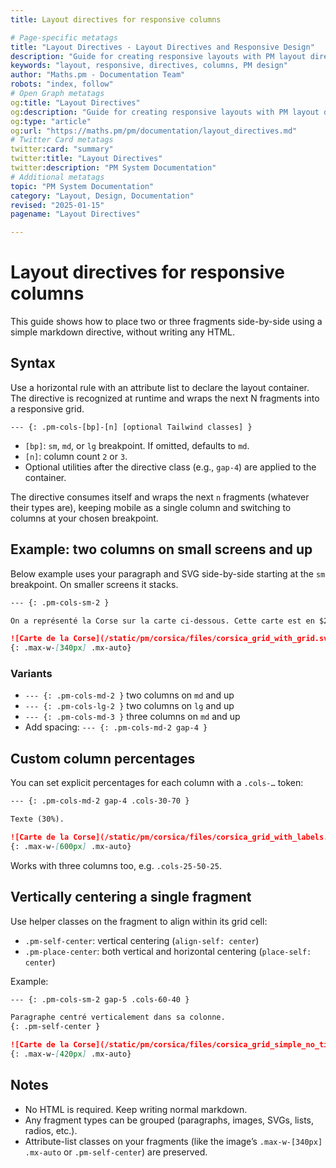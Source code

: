 ```yaml
---
title: Layout directives for responsive columns

# Page-specific metatags
title: "Layout Directives - Layout Directives and Responsive Design"
description: "Guide for creating responsive layouts with PM layout directives"
keywords: "layout, responsive, directives, columns, PM design"
author: "Maths.pm - Documentation Team"
robots: "index, follow"
# Open Graph metatags
og:title: "Layout Directives"
og:description: "Guide for creating responsive layouts with PM layout directives"
og:type: "article"
og:url: "https://maths.pm/pm/documentation/layout_directives.md"
# Twitter Card metatags
twitter:card: "summary"
twitter:title: "Layout Directives"
twitter:description: "PM System Documentation"
# Additional metatags
topic: "PM System Documentation"
category: "Layout, Design, Documentation"
revised: "2025-01-15"
pagename: "Layout Directives"

---
```


# Layout directives for responsive columns

This guide shows how to place two or three fragments side-by-side using a simple markdown directive, without writing any HTML.

## Syntax

Use a horizontal rule with an attribute list to declare the layout container. The directive is recognized at runtime and wraps the next N fragments into a responsive grid.

```
--- {: .pm-cols-[bp]-[n] [optional Tailwind classes] }
```

- `[bp]`: `sm`, `md`, or `lg` breakpoint. If omitted, defaults to `md`.
- `[n]`: column count `2` or `3`.
- Optional utilities after the directive class (e.g., `gap-4`) are applied to the container.

The directive consumes itself and wraps the next `n` fragments (whatever their types are), keeping mobile as a single column and switching to columns at your chosen breakpoint.

## Example: two columns on small screens and up

Below example uses your paragraph and SVG side-by-side starting at the `sm` breakpoint. On smaller screens it stacks.

```md
--- {: .pm-cols-sm-2 }

On a représenté la Corse sur la carte ci-dessous. Cette carte est en $2$ dimensions, elle est représentée sur une surface plane ($=$ "à plat").  On superpose un quadrillage assez particulier sur la carte, il s'agit de ce type de quadrillage qui sont (entre autres) sur les globes terrestres.

![Carte de la Corse](/static/pm/corsica/files/corsica_grid_with_grid.svg)
{: .max-w-[340px] .mx-auto}
```

### Variants

- `--- {: .pm-cols-md-2 }` two columns on `md` and up
- `--- {: .pm-cols-lg-2 }` two columns on `lg` and up
- `--- {: .pm-cols-md-3 }` three columns on `md` and up
- Add spacing: `--- {: .pm-cols-md-2 gap-4 }`

## Custom column percentages

You can set explicit percentages for each column with a `.cols-…` token:

```md
--- {: .pm-cols-md-2 gap-4 .cols-30-70 }

Texte (30%).

![Carte de la Corse](/static/pm/corsica/files/corsica_grid_with_labels.svg)
{: .max-w-[600px] .mx-auto}
```

Works with three columns too, e.g. `.cols-25-50-25`.

## Vertically centering a single fragment

Use helper classes on the fragment to align within its grid cell:

- `.pm-self-center`: vertical centering (`align-self: center`)
- `.pm-place-center`: both vertical and horizontal centering (`place-self: center`)

Example:

```md
--- {: .pm-cols-sm-2 gap-5 .cols-60-40 }

Paragraphe centré verticalement dans sa colonne.
{: .pm-self-center }

![Carte de la Corse](/static/pm/corsica/files/corsica_grid_simple_no_title.svg)
{: .max-w-[420px] .mx-auto}
```

## Notes

- No HTML is required. Keep writing normal markdown.
- Any fragment types can be grouped (paragraphs, images, SVGs, lists, radios, etc.).
- Attribute-list classes on your fragments (like the image’s `.max-w-[340px] .mx-auto` or `.pm-self-center`) are preserved.


